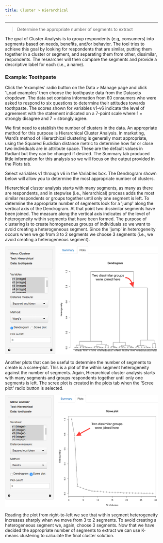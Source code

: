 ```yaml
---
title: Cluster > Hierarchical
---
```


***

> Determine the appropriate number of segments to extract

The goal of Cluster Analysis is to group respondents (e.g, consumers) into segments based on needs, benefits, and/or behavior. The tool tries to achieve this goal by looking for respondents that are similar, putting them together in a cluster or segment, and separating them from other, dissimilar, respondents. The researcher will then compare the segments and provide a descriptive label for each (i.e., a name).

### Example: Toothpaste

Click the 'examples' radio button on the Data > Manage page and click 'Load examples' then choose the toothpaste  data from the Datasets dropdown. The data set contains information from 60 consumers who were asked to respond to six questions to determine their attitudes towards toothpaste. The scores shown for variables v1-v6 indicate the level of agreement with the statement indicated on a 7-point scale where 1 = strongly disagree and 7 = strongly agree.

We first need to establish the number of clusters in the data. An appropriate method for this purpose is Hierarchical Cluster Analysis. In marketing, Ward’s method of Hierarchical clustering is generally most appropriate, using the Squared Euclidian distance metric to determine how far or close two individuals are in attribute space. These are the default values in Radiant but they can be changed if desired. The Summary tab produced little information for this analysis so we will focus on the output provided in the Plots tab.

Select variables v1 through v6 in the Variables box. The Dendrogram shown below will allow you to determine the most appropriate number of clusters.

Hierarchical cluster analysis starts with many segments, as many as there are respondents, and in stepwise (i.e., hierarchical) process adds the most similar respondents or groups together until only one segment is left. To determine the appropriate number of segments look for a 'jump' along the vertical axis of the Dendrogram. At that point two dissimilar segments have been joined. The measure along the vertical axis indicates of the level of heterogeneity within segments that have been formed. The purpose of clustering is to create homogeneous groups of individuals so we want to avoid creating a heterogeneous segment. Since the 'jump' in heterogeneity occurs when we go from 3 to 2 segments we choose 3 segments (i.e., we avoid creating a heterogeneous segment).

![hcculs shopping - plots - dendo](figures_marketing/hcclus_toothpaste_plots_dendo.png)

Another plots that can be useful to determine the number of segments to create is a scree-plot. This is a plot of the within segment heterogeneity against the number of segments. Again, Hierarchical cluster analysis starts with many segments and groups respondents together until only one segments is left. The scree plot is created in the plots tab when the 'Scree plot' radio button is selected.

![hcculs shopping - plots - scree](figures_marketing/hcclus_toothpaste_plots_scree.png)

Reading the plot from right-to-left we see that within segment heterogeneity increases sharply when we move from 3 to 2 segments. To avoid creating a heterogeneous segment we, again, choose 3 segments. Now that we have decided the appropriate number of segments to extract we can use K-means clustering to calculate the final cluster solution.
